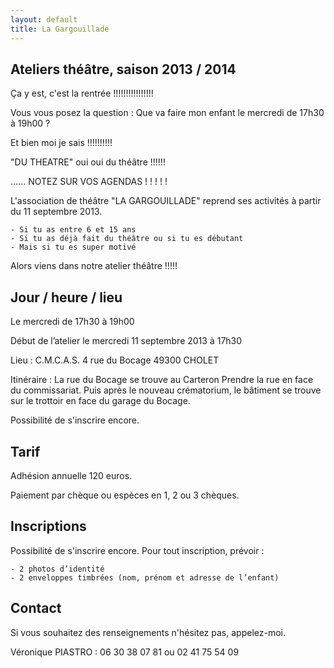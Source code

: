 ```yaml
---
layout: default
title: La Gargouillade
---
```


## Ateliers théâtre, saison 2013 / 2014

Ça y est, c'est la rentrée !!!!!!!!!!!!!!!!

Vous vous posez la question : Que va faire mon enfant le mercredi de 17h30 à 19h00 ?

Et bien moi je sais !!!!!!!!!!

"DU THEATRE" oui oui du théâtre !!!!!!

...... NOTEZ SUR VOS AGENDAS ! ! ! ! !

L'association de théâtre "LA GARGOUILLADE" reprend ses activités à partir du 11 septembre 2013.

    - Si tu as entre 6 et 15 ans
    - Si tu as déjà fait du théâtre ou si tu es débutant
    - Mais si tu es super motivé

Alors viens dans notre atelier théâtre !!!!!

## Jour / heure / lieu

Le mercredi de 17h30 à 19h00

Début de l’atelier le mercredi 11 septembre 2013 à 17h30

Lieu : C.M.C.A.S.
4 rue du Bocage
49300 CHOLET

Itinéraire :
La rue du Bocage se trouve au Carteron
Prendre la rue en face du commissariat.
Puis après le nouveau crématorium, le bâtiment se trouve sur le trottoir en face du garage du Bocage.

Possibilité de s'inscrire encore.

## Tarif

Adhésion annuelle 120 euros.

Paiement par chèque ou espèces
en 1, 2 ou 3 chèques.

## Inscriptions

Possibilité de s'inscrire encore. Pour tout inscription, prévoir :

    - 2 photos d’identité
    - 2 enveloppes timbrées (nom, prénom et adresse de l’enfant)

## Contact

Si vous souhaitez des renseignements n'hésitez pas, appelez-moi.

Véronique PIASTRO : 06 30 38 07 81 ou 02 41 75 54 09
